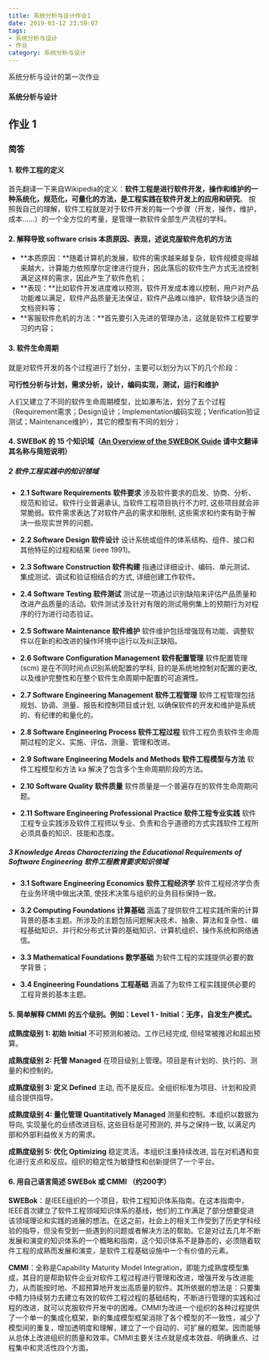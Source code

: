 ```yaml
---
title: 系统分析与设计作业1
date: 2019-03-12 23:59:07
tags: 
- 系统分析与设计
- 作业
category: 系统分析与设计
---
```


系统分析与设计的第一次作业

<!-- more -->

#### 系统分析与设计

## 作业 1


### 简答

#### 1. 软件工程的定义

首先翻译一下来自Wikipedia的定义：**软件工程是进行软件开发，操作和维护的一种系统化，规范化，可量化的方法，是工程实践在软件开发上的应用和研究**。
按照我自己的理解，软件工程就是对于软件开发的每一个步骤（开发，操作，维护，成本……）的一个全方位的考量，是管理一款软件全部生产流程的学科。



#### 2. 解释导致 software crisis 本质原因、表现，述说克服软件危机的方法

* **本质原因：**随着计算机的发展，软件的需求越来越复杂，软件规模变得越来越大，计算能力依照摩尔定律进行提升，因此落后的软件生产方式无法控制满足这样的需求，因此产生了软件危机；
* **表现：**比如软件开发进度难以预测，软件开发成本难以控制，用户对产品功能难以满足，软件产品质量无法保证，软件产品难以维护，软件缺少适当的文档资料等；
* **客服软件危机的方法：**首先要引入先进的管理办法，这就是软件工程要学习的内容；



#### 3. 软件生命周期

就是对软件开发的各个过程进行了划分，主要可以划分为以下的几个阶段：

**可行性分析与计划，需求分析，设计，编码实现，测试，运行和维护**

人们又建立了不同的软件生命周期模型，比如瀑布法，划分了五个过程（Requirement需求；Design设计；Implementation编码实现；Verification验证测试；Maintenance维护），其它的模型有不同的划分；

#### 4. SWEBoK 的 15 个知识域（[An Overview of the SWEBOK Guide](https://www.sebokwiki.org/wiki/An_Overview_of_the_SWEBOK_Guide) 请中文翻译其名称与简短说明）

##### 2  软件工程实践中的知识领域

* **2.1	Software Requirements 软件要求**
  涉及软件要求的启发、协商、分析、规范和验证。软件行业普遍承认, 当软件工程项目执行不力时, 这些项目就会非常脆弱。软件需求表达了对软件产品的需求和限制, 这些需求和约束有助于解决一些现实世界的问题。

* **2.2	Software Design 软件设计**
  设计系统或组件的体系结构、组件、接口和其他特征的过程和结果 (ieee 1991)。

* **2.3	Software Construction 软件构建**
  指通过详细设计、编码、单元测试、集成测试、调试和验证相结合的方式, 详细创建工作软件。

* **2.4	Software Testing 软件测试**
  测试是一项通过识别缺陷来评估产品质量和改进产品质量的活动。软件测试涉及针对有限的测试用例集上的预期行为对程序的行为进行动态验证。

* **2.5	Software Maintenance 软件维护**
  软件维护包括增强现有功能、调整软件以在新的和改进的操作环境中运行以及纠正缺陷。

* **2.6	Software Configuration Management 软件配置管理**
  软件配置管理 (scm) 是在不同时间点识别系统配置的学科, 目的是系统地控制对配置的更改, 以及维护完整性和在整个软件生命周期中配置的可追溯性。

* **2.7	Software Engineering Management 软件工程管理**
  软件工程管理包括规划、协调、测量、报告和控制项目或计划, 以确保软件的开发和维护是系统的、有纪律的和量化的。

* **2.8	Software Engineering Process 软件工程过程**
  软件工程负责软件生命周期过程的定义、实施、评估、测量、管理和改进。

* **2.9	Software Engineering Models and Methods 软件工程模型与方法**
  软件工程模型和方法 ka 解决了包含多个生命周期阶段的方法。

* **2.10	Software Quality 软件质量**
  软件质量是一个普遍存在的软件生命周期问题。

* **2.11	Software Engineering Professional Practice 软件工程专业实践**
软件工程专业实践涉及软件工程师以专业、负责和合乎道德的方式实践软件工程所必须具备的知识、技能和态度。

##### 3  Knowledge Areas Characterizing the Educational Requirements of Software Engineering 软件工程教育要求知识领域

* **3.1	Software Engineering Economics 软件工程经济学**
  软件工程经济学负责在业务环境中做出决策, 使技术决策与组织的业务目标保持一致。

* **3.2	Computing Foundations 计算基础**
  涵盖了提供软件工程实践所需的计算背景的基本主题。所涉及的主题包括问题解决技术、抽象、算法和复杂性、编程基础知识、并行和分布式计算的基础知识、计算机组织、操作系统和网络通信。

* **3.3	Mathematical Foundations 数学基础**
  为软件工程的实践提供必要的数学背景；

* **3.4	Engineering Foundations 工程基础**
  涵盖了为软件工程实践提供必要的工程背景的基本主题。



#### 5. 简单解释 CMMI 的五个级别。例如：Level 1 - Initial：无序，自发生产模式。

**成熟度级别 1: 初始 Initial**
不可预测和被动。工作已经完成, 但经常被推迟和超出预算。

**成熟度级别 2: 托管 Managed**
在项目级别上管理。项目是有计划的、执行的、测量的和控制的。

**成熟度级别 3: 定义 Defined**
主动, 而不是反应。全组织标准为项目、计划和投资组合提供指导。

**成熟度级别 4: 量化管理 Quantitatively Managed**
测量和控制。本组织以数据为导向, 实现量化的业绩改进目标, 这些目标是可预测的, 并与之保持一致, 以满足内部和外部利益攸关方的需求。

**成熟度级别 5: 优化 Optimizing**
稳定灵活。本组织注重持续改进, 旨在对机遇和变化进行支点和反应。组织的稳定性为敏捷性和创新提供了一个平台。




#### 6. 用自己语言简述 SWEBok 或 CMMI （约200字）

**SWEBok**：是IEEE组织的一个项目，软件工程知识体系指南。在这本指南中，IEEE首次建立了软件工程领域知识体系的基线，他们的工作满足了部分想要促进该领域理论和实践的进展的想法。在这之前，社会上的相关工作受到了历史学科经验的指导，但没有受到一些遇到的问题或者解决方法的帮助。它是对过去几年不断发展和演变的知识体系的一个概略和指南，这个知识体系不是静态的，必须随着软件工程的成熟而发展和演变，是软件工程基础设施中一个有价值的元素。

**CMMI**：全称是Capability Maturity Model Integration，即能力成熟度模型集成，其目的是帮助软件企业对软件工程过程进行管理和改进，增强开发与改进能力，从而能按时地、不超预算地开发出高质量的软件。其所依据的想法是：只要集中精力持续努力去建立有效的软件工程过程的基础结构，不断进行管理的实践和过程的改进，就可以克服软件开发中的困难。CMMI为改进一个组织的各种过程提供了一个单一的集成化框架，新的集成模型框架消除了各个模型的不一致性，减少了模型间的重复，增加透明度和理解，建立了一个自动的、可扩展的框架。因而能够从总体上改进组织的质量和效率。CMMI主要关注点就是成本效益、明确重点、过程集中和灵活性四个方面。


